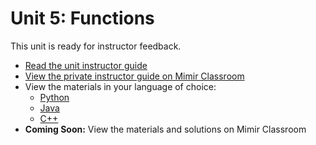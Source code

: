 # Unit 5: Functions

This unit is ready for instructor feedback.

- [Read the unit instructor guide](/unit5/guide.md)
- [View the private instructor guide on Mimir Classroom](https://class.mimir.io/lessons/f4afb499-67b3-4e7a-b391-ef68c3166946)
- View the materials in your language of choice:
    - [Python](/unit5/python)
    - [Java](/unit5/java)
    - [C++](/unit5/cpp)
- **Coming Soon:** View the materials and solutions on Mimir Classroom

